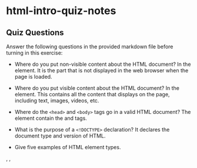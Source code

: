 # html-intro-quiz-notes

## Quiz Questions

Answer the following questions in the provided markdown file before turning in this exercise:

- Where do you put non-visible content about the HTML document?
  In the <head> element. It is the part that is not displayed in the web browser when the page is loaded.

- Where do you put visible content about the HTML document?
  In the <body> element. This contains all the content that displays on the page, including text, images, videos, etc.

- Where do the `<head>` and `<body>` tags go in a valid HTML document?
  The <html> element contain the <head> and <body> tags.

- What is the purpose of a `<!DOCTYPE>` declaration?
  It declares the document type and version of HTML.

- Give five examples of HTML element types.
<html>, <head>, <title>, <script>, <body>

- What is the purpose of HTML attributes?
  Attributes contain additional information and or functionality for elements, usually in name/value pairs.

- Give an example of an HTML entity (escape character).
  `&lt;` is used to represent the less-than symbol (<) in HTML content.

## Notes

All student notes should be written here.

How to write `Code Examples` in markdown

for JS:

```js
const data = 'Howdy';
```

for HTML:

```html
<div>
  <p>This is text content</p>
</div>
```

for CSS:

```css
div {
  width: 100%;
}
```
